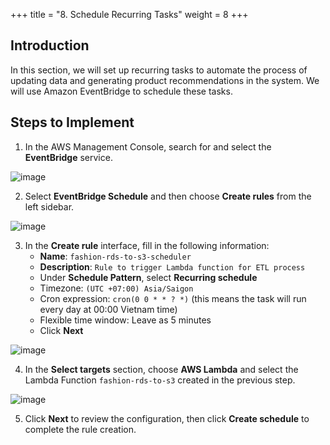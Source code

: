 +++
title = "8. Schedule Recurring Tasks"
weight = 8
+++

## Introduction
In this section, we will set up recurring tasks to automate the process of updating data and generating product recommendations in the system. We will use Amazon EventBridge to schedule these tasks.

## Steps to Implement
1. In the AWS Management Console, search for and select the **EventBridge** service.

![image](/images/event-bridge/img.png)

2. Select **EventBridge Schedule** and then choose **Create rules** from the left sidebar.

![image](/images/event-bridge/img_1.png)

3. In the **Create rule** interface, fill in the following information:
   - **Name**: `fashion-rds-to-s3-scheduler`
   - **Description**: `Rule to trigger Lambda function for ETL process`
   - Under **Schedule Pattern**, select **Recurring schedule**
   - Timezone: `(UTC +07:00) Asia/Saigon`
   - Cron expression: `cron(0 0 * * ? *)` (this means the task will run every day at 00:00 Vietnam time)
   - Flexible time window: Leave as 5 minutes
   - Click **Next**

![image](/images/event-bridge/img_2.png)

4. In the **Select targets** section, choose **AWS Lambda** and select the Lambda Function `fashion-rds-to-s3` created in the previous step.

![image](/images/event-bridge/img_3.png)

5. Click **Next** to review the configuration, then click **Create schedule** to complete the rule creation.

